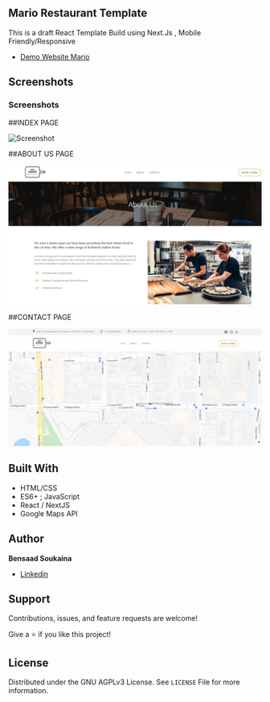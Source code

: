 

## Mario Restaurant Template

This is a draft React Template Build using Next.Js , Mobile Friendly/Responsive

- [Demo Website Mario](https://mario-restra.vercel.app/)

## Screenshots

### Screenshots


##INDEX PAGE

![Screenshot](./public/index1.gif)



##ABOUT US PAGE

![Screenshot](./public/restr2.JPG)



##CONTACT PAGE

![Screenshot](./public/contact.gif)



## Built With

- HTML/CSS
- ES6+ ; JavaScript
- React / NextJS
- Google Maps API

## Author

**Bensaad Soukaina**

- [Linkedin](https://www.linkedin.com/in/soukaina-bensaad/ "Linkedin")


## Support

Contributions, issues, and feature requests are welcome!

Give a ⭐️ if you like this project!

## License

Distributed under the GNU AGPLv3 License. See `LICENSE` File for more information.
